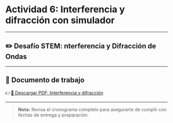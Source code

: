 # Actividad 6: Interferencia y difracción con simulador

---

## ✏️ Desafío STEM: nterferencia y Difracción de Ondas

---

## 📄 Documento de trabajo

👉[📎 Descargar PDF: Interferencia y difracción](../FCOP/Interference_Difraction.pdf)

---

> **Nota:** Revisa el cronograma completo para asegurarte de cumplir con fechas de entrega y preparación.
